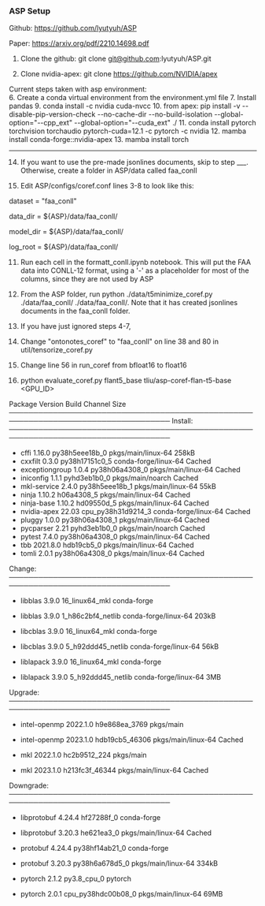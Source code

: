 ### ASP Setup

Github: https://github.com/lyutyuh/ASP

Paper: https://arxiv.org/pdf/2210.14698.pdf

1. Clone the github: git clone git@github.com:lyutyuh/ASP.git

2. Clone nvidia-apex: git clone https://github.com/NVIDIA/apex

Current steps taken with asp environment:\
6. Create a conda virtual environment from the environment.yml file
7. Install pandas
9. conda install -c nvidia cuda-nvcc
10. from apex: pip install -v --disable-pip-version-check --no-cache-dir --no-build-isolation --global-option="--cpp_ext" --global-option="--cuda_ext" ./
11. conda install pytorch torchvision torchaudio pytorch-cuda=12.1 -c pytorch -c nvidia
12. mamba install conda-forge::nvidia-apex
13. mamba install torch


----------------
14. If you want to use the pre-made jsonlines documents, skip to step ___. Otherwise, create a folder in ASP/data called faa_conll

15. Edit ASP/configs/coref.conf lines 3-8 to look like this:

   dataset = "faa_conll"

   data_dir = \$\{ASP\}/data/faa_conll/ 
   
   model\_dir = \$\{ASP\}/data/faa_conll/ 
   
   log\_root = \$\{ASP\}/data/faa_conll/

11. Run each cell in the formatt_conll.ipynb notebook. This will put the FAA data into CONLL-12 format, using a '-' as a placeholder for most of the columns, since they are not used by ASP

12. From the ASP folder, run python ./data/t5minimize_coref.py ./data/faa_conll/ ./data/faa_conll/. Note that it has created jsonlines documents in the faa_conll folder.

13. If you have just ignored steps 4-7,

14. Change "ontonotes_coref" to "faa_conll" on line 38 and 80 in util/tensorize_coref.py

15. Change line 56 in run_coref from bfloat16 to float16

16. python evaluate_coref.py flant5_base tliu/asp-coref-flan-t5-base <GPU_ID>



 Package            Version  Build               Channel                    Size
───────────────────────────────────────────────────────────────────────────────────
  Install:
───────────────────────────────────────────────────────────────────────────────────

  + cffi              1.16.0  py38h5eee18b_0      pkgs/main/linux-64        258kB
  + cxxfilt            0.3.0  py38h17151c0_5      conda-forge/linux-64     Cached
  + exceptiongroup     1.0.4  py38h06a4308_0      pkgs/main/linux-64       Cached
  + iniconfig          1.1.1  pyhd3eb1b0_0        pkgs/main/noarch         Cached
  + mkl-service        2.4.0  py38h5eee18b_1      pkgs/main/linux-64         55kB
  + ninja             1.10.2  h06a4308_5          pkgs/main/linux-64       Cached
  + ninja-base        1.10.2  hd09550d_5          pkgs/main/linux-64       Cached
  + nvidia-apex        22.03  cpu_py38h31d9214_3  conda-forge/linux-64     Cached
  + pluggy             1.0.0  py38h06a4308_1      pkgs/main/linux-64       Cached
  + pycparser           2.21  pyhd3eb1b0_0        pkgs/main/noarch         Cached
  + pytest             7.4.0  py38h06a4308_0      pkgs/main/linux-64       Cached
  + tbb             2021.8.0  hdb19cb5_0          pkgs/main/linux-64       Cached
  + tomli              2.0.1  py38h06a4308_0      pkgs/main/linux-64       Cached

  Change:
───────────────────────────────────────────────────────────────────────────────────

  - libblas            3.9.0  16_linux64_mkl      conda-forge                    
  + libblas            3.9.0  1_h86c2bf4_netlib   conda-forge/linux-64      203kB
  - libcblas           3.9.0  16_linux64_mkl      conda-forge                    
  + libcblas           3.9.0  5_h92ddd45_netlib   conda-forge/linux-64       56kB
  - liblapack          3.9.0  16_linux64_mkl      conda-forge                    
  + liblapack          3.9.0  5_h92ddd45_netlib   conda-forge/linux-64        3MB

  Upgrade:
───────────────────────────────────────────────────────────────────────────────────

  - intel-openmp    2022.1.0  h9e868ea_3769       pkgs/main                      
  + intel-openmp    2023.1.0  hdb19cb5_46306      pkgs/main/linux-64       Cached
  - mkl             2022.1.0  hc2b9512_224        pkgs/main                      
  + mkl             2023.1.0  h213fc3f_46344      pkgs/main/linux-64       Cached

  Downgrade:
───────────────────────────────────────────────────────────────────────────────────

  - libprotobuf       4.24.4  hf27288f_0          conda-forge                    
  + libprotobuf       3.20.3  he621ea3_0          pkgs/main/linux-64       Cached
  - protobuf          4.24.4  py38hf14ab21_0      conda-forge                    
  + protobuf          3.20.3  py38h6a678d5_0      pkgs/main/linux-64        334kB
  - pytorch            2.1.2  py3.8_cpu_0         pytorch                        
  + pytorch            2.0.1  cpu_py38hdc00b08_0  pkgs/main/linux-64         69MB


